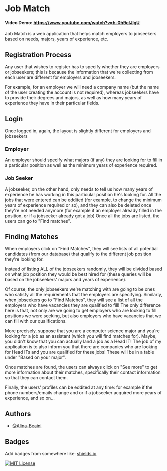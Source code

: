 # Job Match
#### Video Demo:  <https://www.youtube.com/watch?v=h-0h9cIJlgU>

Job Match is a web application that helps match employers to jobseekers based on needs, majors, years of experience, etc.

## Registration Process
Any user that wishes to register has to specify whether they are employers or jobseekers; this is because the information that we're collecting from each user are different for employers and jobseekers.

For example, for an employer we will need a company name (but the name of the user creating the account is not required), whereas jobseekers have to provide their degrees and majors, as well as how many years of experience they have in their particular fields.

## Login
Once logged in, again, the layout is slightly different for employers and jobseekers

### Employer
An employer should specify what majors (if any) they are looking for to fill in a particular position as well as the minimum years of experience required.

### Job Seeker
A jobseeker, on the other hand, only needs to tell us how many years of experience he has working in this particular position he's looking for. All the jobs that were entered can be eddited (for example, to change the minimum years of experience required or so), and they can also be deleted once they're not needed anymore (for example if an employer already filled in the position, or if a jobseeker already got a job) Once all the jobs are listed, the users can go to "Find matches".

## Finding Matches
When employers click on "Find Matches", they will see lists of all potential candidates (from our database) that qualify to the different job position they're looking for. 

Instead of listing ALL of the jobseekers randomly, they will be divided based on what job position they would be best hired for (these queries will be based on the jobseekers' majors and years of experience). 

Of course, the only jobseekers we're matching with are going to be ones who satisfy all the requirements that the employers are specifying. Similarly, when jobseekers go to "Find Matches", they will see a list of all the employers who have vacancies they are qualified to fill! The only difference here is that, not only are we going to get employers who are looking to fill positions we were seeking, but also employers who have vacancies that we can fill with our qualifications. 

More precisely, suppose that you are a computer science major and you're looking for a job as an assistant (which you will find matches for). Maybe, you didn't know that you can actually land a job as a Head IT! The job of my application is to also inform you that there are companies who are looking for Head ITs and you are qualified for these jobs! These will be in a table under "Based on your major".

Once matches are found, the users can always click on "See more" to get more information about their matches, specifically their contact information so that they can contact them.

Finally, the users' profiles can be eddited at any time: for example if the phone numbers/emails change and or if a jobseeker acquired more years of experience, and so on...

## Authors

- [@Alina-Beaini](https://github.com/Alina-Beaini)


## Badges

Add badges from somewhere like: [shields.io](https://shields.io/)

[![MIT License](https://img.shields.io/badge/License-MIT-green.svg)](https://choosealicense.com/licenses/mit/)

